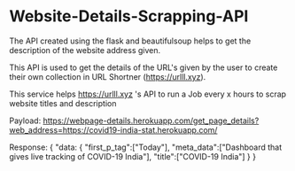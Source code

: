 # Website-Details-Scrapping-API
The API created using the flask and beautifulsoup helps to get the description of the website address given.

This API is used to get the details of the URL's given by the user to create their own collection in URL Shortner (https://urlll.xyz). 

This service helps https://urlll.xyz 's API to run a Job every x hours to scrap website titles and description

Payload: https://webpage-details.herokuapp.com/get_page_details?web_address=https://covid19-india-stat.herokuapp.com/
 
Response:
{
"data:
 {
  "first_p_tag":["Today"],
  "meta_data":["Dashboard that gives live tracking of COVID-19 India"],
  "title":["COVID-19 India"]
 }
}
